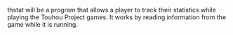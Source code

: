 thstat will be a program that allows a player to track their statistics while playing the Touhou Project games. It works by reading information from the game while it is running.